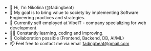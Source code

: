 - 👋 Hi, I’m Nikolina (@fadingbeat)
- 👀 My goal is to bring value to society by implementing Software Engineering practices and strategies.
- 🌱 Currently self employed at VibeIT - company specializing for web development.
- 👩‍💻 Constantly learning, coding and improving.
- 💞️ Collaboration possible (Frontend, Backend, DB, AI/ML) 
- 📫 Feel free to contact me via email fadingbeat@gmail.com

<!---
fadingbeat/fadingbeat is a ✨ special ✨ repository because its `README.md` (this file) appears on your GitHub profile.
You can click the Preview link to take a look at your changes.
--->
